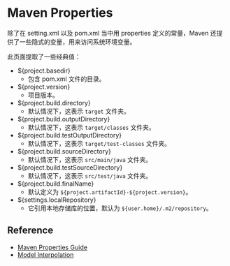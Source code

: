 # Maven Properties

除了在 setting.xml 以及 pom.xml 当中用 properties 定义的常量，Maven 还提供了一些隐式的变量，用来访问系统环境变量。

此页面提取了一些经典值：

- ${project.basedir}
  - 包含 pom.xml 文件的目录。
- ${project.version}
  - 项目版本。
- ${project.build.directory}
  - 默认情况下，这表示 `target` 文件夹。
- ${project.build.outputDirectory}
  - 默认情况下，这表示 `target/classes` 文件夹。
- ${project.build.testOutputDirectory}
  - 默认情况下，这表示 `target/test-classes` 文件夹。
- ${project.build.sourceDirectory}
  - 默认情况下，这表示 `src/main/java` 文件夹。
- ${project.build.testSourceDirectory}
  - 默认情况下，这表示 `src/test/java` 文件夹。
- ${project.build.finalName}
  - 默认定义为 `${project.artifactId}-${project.version}`。
- ${settings.localRepository}
  - 它引用本地存储库的位置，默认为 `${user.home}/.m2/repository`。

## Reference

- [Maven Properties Guide](https://cwiki.apache.org/confluence/display/MAVEN/Maven+Properties+Guide)
- [Model Interpolation](https://maven.apache.org/ref/3.5.4/maven-model-builder/#Model_Interpolation)

